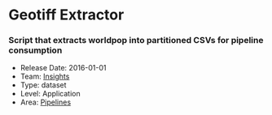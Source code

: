 # Geotiff Extractor
### Script that extracts worldpop into partitioned CSVs for pipeline consumption
* Release Date: 2016-01-01
* Team: [Insights](../teams/insights.md)
* Type: dataset
* Level: Application
* Area: [Pipelines](../areas/pipelines.png)
